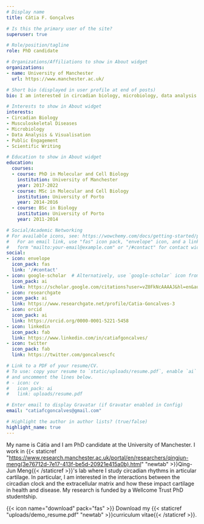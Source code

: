 ```yaml
---
# Display name
title: Cátia F. Gonçalves

# Is this the primary user of the site?
superuser: true

# Role/position/tagline
role: PhD candidate

# Organizations/Affiliations to show in About widget
organizations:
- name: University of Manchester
  url: https://www.manchester.ac.uk/

# Short bio (displayed in user profile at end of posts)
bio: I am interested in circadian biology, microbiology, data analysis and visualisation. I am also keen on bridging the gap between scientists and citizens. 

# Interests to show in About widget
interests:
- Circadian Biology
- Musculoskeletal Diseases
- Microbiology
- Data Analysis & Visualisation
- Public Engagement
- Scientific Writing

# Education to show in About widget
education:
  courses:
  - course: PhD in Molecular and Cell Biology
    institution: University of Manchester
    year: 2017-2022
  - course: MSc in Molecular and Cell Biology
    institution: University of Porto
    year: 2014-2016
  - course: BSc in Biology
    institution: University of Porto
    year: 2011-2014

# Social/Academic Networking
# For available icons, see: https://wowchemy.com/docs/getting-started/page-builder/#icons
#   For an email link, use "fas" icon pack, "envelope" icon, and a link in the
#   form "mailto:your-email@example.com" or "/#contact" for contact widget.
social:
- icon: envelope
  icon_pack: fas
  link: '/#contact'
- icon: google-scholar  # Alternatively, use `google-scholar` icon from `ai` icon pack
  icon_pack: ai
  link: https://scholar.google.com/citations?user=vZ0FkNcAAAAJ&hl=en&authuser=1
- icon: researchgate
  icon_pack: ai
  link: https://www.researchgate.net/profile/Catia-Goncalves-3
- icon: orcid
  icon_pack: ai
  link: https://orcid.org/0000-0001-5221-5458
- icon: linkedin
  icon_pack: fab
  link: https://www.linkedin.com/in/catiafgoncalves/
- icon: twitter
  icon_pack: fab
  link: https://twitter.com/goncalvescfc

# Link to a PDF of your resume/CV.
# To use: copy your resume to `static/uploads/resume.pdf`, enable `ai` icons in `params.toml`, 
# and uncomment the lines below.
# - icon: cv
#   icon_pack: ai
#   link: uploads/resume.pdf

# Enter email to display Gravatar (if Gravatar enabled in Config)
email: "catiafcgoncalves@gmail.com"

# Highlight the author in author lists? (true/false)
highlight_name: true
---
```


My name is Cátia and I am PhD candidate at the University of Manchester. I work in {{< staticref "https://www.research.manchester.ac.uk/portal/en/researchers/qingjun-meng(3e76712d-7e17-413f-be5d-20921e415a0b).html" "newtab" >}}Qing-Jun Meng{{< /staticref >}}'s lab where I study circadian rhythms in articular cartilage. In particular, I am interested in the interactions between the circadian clock and the extracellular matrix and how these impact cartilage in health and disease. My research is funded by a Wellcome Trust PhD studentship.

{{< icon name="download" pack="fas" >}} Download my {{< staticref "uploads/demo_resume.pdf" "newtab" >}}curriculum vitae{{< /staticref >}}.
